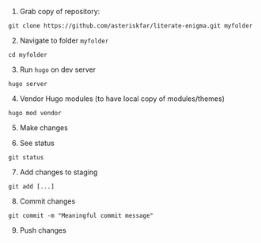 1. Grab copy of repository:

```
git clone https://github.com/asteriskfar/literate-enigma.git myfolder
```

2. Navigate to folder `myfolder`

```
cd myfolder
```

3. Run `hugo` on dev server

```
hugo server
```

4. Vendor Hugo modules (to have local copy of modules/themes)

```
hugo mod vendor
```

5. Make changes

6. See status

```
git status
```

7. Add changes to staging

```
git add [...]
```

8. Commit changes

```
git commit -m "Meaningful commit message"
```

9. Push changes